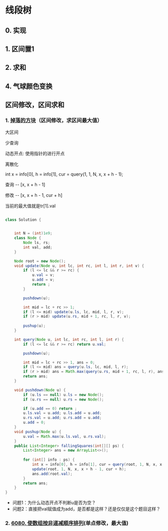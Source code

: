 # 线段树



## 0. 实现





## 1. 区间置1

## 2. 求和

## 4. 气球颜色变换



## 区间修改，区间求和

### 1. [掉落的方块](https://leetcode.cn/problems/falling-squares/solution/by-ac_oier-zpf0/)（区间修改，求区间最大值）



大区间

少查询



动态开点: 使用指针的进行开点

离散化

int x = info[0], h = info[1], cur = query(1, 1, N, x, x + h - 1); 

查询 -- [x, x + h - 1]

修改 -- [x, x + h - 1, cur + h]

当前的最大值就是tr[1].val



```java

class Solution {


    int N = (int)1e9;
    class Node {
        Node ls, rs;
        int val, add;
    }

    Node root = new Node();
    void update(Node u, int lc, int rc, int l, int r, int v) {
        if (l <= lc && r >= rc) {
            u.val = v;
            u.add = v;
            return ;
        }

        pushdown(u);

        int mid = lc + rc >> 1;
        if (l <= mid) update(u.ls, lc, mid, l, r, v);
        if (r > mid) update(u.rs, mid + 1, rc, l, r, v);
        
        pushup(u);
    }

    int query(Node u, int lc, int rc, int l, int r) {
        if (l <= lc && r >= rc) return u.val;

        pushdown(u);

        int mid = lc + rc >> 1, ans = 0;
        if (l <= mid) ans = query(u.ls, lc, mid, l, r);
        if (r > mid) ans = Math.max(query(u.rs, mid + 1, rc, l, r), ans);
        return ans;
    }

    void pushdown(Node u) {
        if (u.ls == null) u.ls = new Node();
        if (u.rs == null) u.rs = new Node();

        if (u.add == 0) return ;
        u.ls.val = u.add; u.ls.add = u.add;
        u.rs.val = u.add; u.rs.add = u.add;
        u.add = 0;
    }
    void pushup(Node u) {
        u.val = Math.max(u.ls.val, u.rs.val);
    }
    public List<Integer> fallingSquares(int[][] ps) {
        List<Integer> ans = new ArrayList<>();
        
        for (int[] info : ps) {
            int x = info[0], h = info[1], cur = query(root, 1, N, x, x + h - 1);
            update(root, 1, N, x, x + h - 1, cur + h);
            ans.add(root.val);
        }
        return ans;
    }
}

```

- 问题1：为什么动态开点不判断u是否为空？
- 问题2：直接把val赋值成为add，是否都是这样？还是仅仅是这个题目这样？



### 2. [6080. 使数组按非递减顺序排列](https://leetcode.cn/problems/steps-to-make-array-non-decreasing/)(单点修改，最大值)

